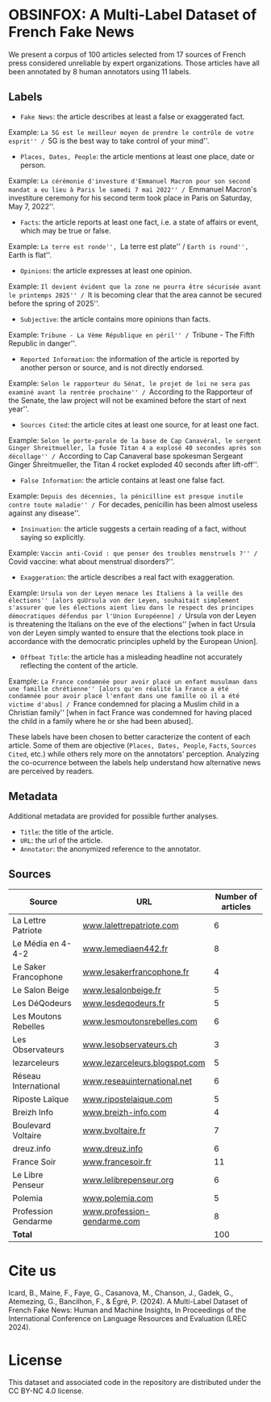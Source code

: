 # OBSINFOX: A Multi-Label Dataset of French Fake News


We present a corpus of 100 articles selected from 17 sources of French press considered unreliable by expert organizations. Those articles have all been annotated by 8 human annotators using 11 labels. 


## Labels

- `Fake News`: the article describes at least a false or exaggerated fact.

Example: ``La 5G est le meilleur moyen de prendre le contrôle de votre esprit'' / ``5G is the best way to take control of your mind''. 
  
- `Places, Dates, People`: the article mentions at least one place, date or person.

Example: ``La cérémonie d'investure d'Emmanuel Macron pour son second mandat a eu lieu à Paris le samedi 7 mai 2022'' / ``Emmanuel Macron's investiture ceremony for his second term took place in Paris on Saturday, May 7, 2022''.

- `Facts`: the article reports at least one fact, i.e. a state of affairs or event, which may be true or false.

Example: ``La terre est ronde'', ``La terre est plate'' / ``Earth is round'', ``Earth is flat''.
  
- `Opinions`: the article expresses at least one opinion.

Example: ``Il devient évident que la zone ne pourra être sécurisée avant le printemps 2025'' / ``It is becoming clear that the area cannot be secured before the spring of 2025''.
  
- `Subjective`: the article contains more opinions than facts.

Example: ``Tribune - La Vème République en péril'' / ``Tribune - The Fifth Republic in danger''.
  
- `Reported Information`: the information of the article is reported by another person or source, and is not directly endorsed.

Example: ``Selon le rapporteur du Sénat, le projet de loi ne sera pas examiné avant la rentrée prochaine'' / ``According to the Rapporteur of the Senate, the law project will not be examined before the start of next year''.
  
- `Sources Cited`: the article cites at least one source, for at least one fact.

Example: ``Selon le porte-parole de la base de Cap Canavéral, le sergent Ginger Shreitmueller, la fusée Titan 4 a explosé 40 secondes après son décollage'' / ``According to Cap Canaveral base spokesman Sergeant Ginger Shreitmueller, the Titan 4 rocket exploded 40 seconds after lift-off''.
  
- `False Information`: the article contains at least one false fact.

Example: ``Depuis des décennies, la pénicilline est presque inutile contre toute maladie'' / ``For decades, penicillin has been almost useless against any disease''.
  
- `Insinuation`: the article suggests a certain reading of a fact, without saying so explicitly.

Example: ``Vaccin anti-Covid : que penser des troubles menstruels ?'' / ``Covid vaccine: what about menstrual disorders?''.

  
- `Exaggeration`: the article  describes a real fact with exaggeration.

Example: ``Ursula von der Leyen menace les Italiens à la veille des élections'' [alors quUrsula von der Leyen, souhaitait simplement s'assurer que les élections aient lieu dans le respect des principes démocratiques défendus par l'Union Européenne] / ``Ursula von der Leyen is threatening the Italians on the eve of the elections'' [when in fact Ursula von der Leyen simply wanted to ensure that the elections took place in accordance with the democratic principles upheld by the European Union].
  
- `Offbeat Title`: the article has a misleading headline not accurately reflecting the content of the article.

Example: ``La France condamnée pour avoir placé un enfant musulman dans une famille chrétienne'' [alors qu'en réalité la France a été condamnée pour avoir placé l'enfant dans une famille où il a été victime d'abus] / ``France condemned for placing a Muslim child in a Christian family'' [when in fact France was condemned for having placed the child in a family where he or she had been abused].

These labels have been chosen to better caracterize the content of each article. Some of them are objective (`Places, Dates, People`, `Facts`, `Sources Cited`, etc.) while others rely more on the annotators' perception. Analyzing the co-ocurrence between the labels help understand how alternative news are perceived by readers.






## Metadata

Additional metadata are provided for possible further analyses.

- `Title`: the title of the article.
- `URL`: the url of the article.
- `Annotator`: the anonymized reference to the annotator. 

## Sources

| Source | URL  |  Number of articles
|---|---|---|
| La Lettre Patriote | www.lalettrepatriote.com |  6
| Le Média en 4-4-2 | www.lemediaen442.fr |   8
| Le Saker Francophone | www.lesakerfrancophone.fr |  4
| Le Salon Beige | www.lesalonbeige.fr |  5
| Les DéQodeurs | www.lesdeqodeurs.fr |  5
| Les Moutons Rebelles | www.lesmoutonsrebelles.com |  6
| Les Observateurs | www.lesobservateurs.ch |  3
| lezarceleurs | www.lezarceleurs.blogspot.com |  5
| Réseau International | www.reseauinternational.net  |  6
| Riposte Laïque | www.ripostelaique.com | 5
| Breizh Info | www.breizh-info.com  |  4
| Boulevard Voltaire | www.bvoltaire.fr |  7
| dreuz.info | www.dreuz.info  |  6
| France Soir | www.francesoir.fr  |  11
| Le Libre Penseur | www.lelibrepenseur.org  |  6
| Polemia | www.polemia.com   |  5
| Profession Gendarme | www.profession-gendarme.com |  8
| **Total** |  |  100



# Cite us

Icard, B., Maine, F., Faye, G., Casanova, M., Chanson, J., Gadek, G., Atemezing, G., Bancilhon, F., & Égré, P. (2024). A Multi-Label Dataset of French Fake News: Human and Machine Insights, In Proceedings of the International Conference on Language Resources and Evaluation (LREC 2024).

# License

This dataset and associated code in the repository are distributed under the CC BY-NC 4.0 license.


